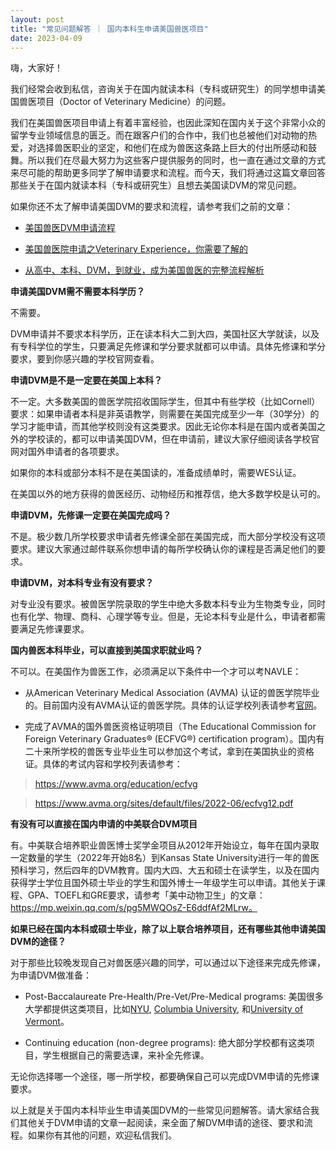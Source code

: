 ```yaml
---
layout: post
title: "常见问题解答 ｜ 国内本科生申请美国兽医项目"
date: 2023-04-09
---
```


嗨，大家好！


我们经常会收到私信，咨询关于在国内就读本科（专科或研究生）的同学想申请美国兽医项目（Doctor of Veterinary Medicine）的问题。


我们在美国兽医项目申请上有着丰富经验，也因此深知在国内关于这个非常小众的留学专业领域信息的匮乏。而在跟客户们的合作中，我们也总被他们对动物的热爱，对选择兽医职业的坚定，和他们在成为兽医这条路上巨大的付出所感动和鼓舞。所以我们在尽最大努力为这些客户提供服务的同时，也一直在通过文章的方式来尽可能的帮助更多同学了解申请要求和流程。而今天，我们将通过这篇文章回答那些关于在国内就读本科（专科或研究生）且想去美国读DVM的常见问题。


如果你还不太了解申请美国DVM的要求和流程，请参考我们之前的文章：

+ [美国兽医DVM申请流程](https://www.tessay.org/blog/2018/10/05/vmcas)

+ [美国兽医院申请之Veterinary Experience，你需要了解的](https://www.tessay.org/blog/2022/04/18/veterinary-experience)

+ [从高中、本科、DVM，到就业，成为美国兽医的完整流程解析](https://www.tessay.org/blog/2023/03/20/dvm-whole-process)


**申请美国DVM需不需要本科学历？**


不需要。


DVM申请并不要求本科学历，正在读本科大二到大四，美国社区大学就读，以及有专科学位的学生，只要满足先修课和学分要求就都可以申请。具体先修课和学分要求，要到你感兴趣的学校官网查看。


**申请DVM是不是一定要在美国上本科？**


不一定。大多数美国的兽医学院招收国际学生，但其中有些学校（比如Cornell）要求：如果申请者本科是非英语教学，则需要在美国完成至少一年（30学分）的学习才能申请，而其他学校则没有这类要求。因此无论你本科是在国内或者美国之外的学校读的，都可以申请美国DVM，但在申请前，建议大家仔细阅读各学校官网对国外申请者的各项要求。


如果你的本科或部分本科不是在美国读的，准备成绩单时，需要WES认证。


在美国以外的地方获得的兽医经历、动物经历和推荐信，绝大多数学校是认可的。


**申请DVM，先修课一定要在美国完成吗？**


不是。极少数几所学校要求申请者先修课全部在美国完成，而大部分学校没有这项要求。建议大家通过邮件联系你想申请的每所学校确认你的课程是否满足他们的要求。


**申请DVM，对本科专业有没有要求？**


对专业没有要求。被兽医学院录取的学生中绝大多数本科专业为生物类专业，同时也有化学、物理、商科、心理学等专业。但是，无论本科专业是什么，申请者都需要满足先修课要求。


**国内兽医本科毕业，可以直接到美国求职就业吗？**


不可以。在美国作为兽医工作，必须满足以下条件中一个才可以考NAVLE：


+ 从American Veterinary Medical Association (AVMA) 认证的兽医学院毕业的。目前国内没有AVMA认证的兽医学院。具体的认证学校列表请参考[官网](https://www.avma.org/education/center-for-veterinary-accreditation/accredited-veterinary-colleges)。


+ 完成了AVMA的国外兽医资格证明项目（The Educational Commission for Foreign Veterinary Graduates® (ECFVG®) certification program）。国内有二十来所学校的兽医专业毕业生可以参加这个考试，拿到在美国执业的资格证。具体的考试内容和学校列表请参考：

> https://www.avma.org/education/ecfvg


> https://www.avma.org/sites/default/files/2022-06/ecfvg12.pdf



**有没有可以直接在国内申请的中美联合DVM项目**


有。中美联合培养职业兽医博士奖学金项目从2012年开始设立，每年在国内录取一定数量的学生（2022年开始8名）到Kansas State University进行一年的兽医预科学习，然后四年的DVM教育。国内大四、大五和硕士在读学生，以及在国内获得学士学位且国外硕士毕业的学生和国外博士一年级学生可以申请。其他关于课程、GPA、TOEFL和GRE要求，请参考「美中动物卫生」的文章：https://mp.weixin.qq.com/s/pg5MWQOsZ-E6ddfAf2MLrw。


**如果已经在国内本科或硕士毕业，除了以上联合培养项目，还有哪些其他申请美国DVM的途径？**


对于那些比较晚发现自己对兽医感兴趣的同学，可以通过以下途径来完成先修课，为申请DVM做准备：


+ Post-Baccalaureate Pre-Health/Pre-Vet/Pre-Medical programs: 美国很多大学都提供这类项目，比如[NYU](https://cas.nyu.edu/postbacc.html), [Columbia University](https://www.gs.columbia.edu/content/postbac-premed-program), 和[University of Vermont](https://learn.uvm.edu/program_course/post-baccalaureate-veterinarian-dvm/)。


+ Continuing education (non-degree programs): 绝大部分学校都有这类项目，学生根据自己的需要选课，来补全先修课。



无论你选择哪一个途径，哪一所学校，都要确保自己可以完成DVM申请的先修课要求。


以上就是关于国内本科毕业生申请美国DVM的一些常见问题解答。请大家结合我们其他关于DVM申请的文章一起阅读，来全面了解DVM申请的途径、要求和流程。如果你有其他的问题，欢迎私信我们。


